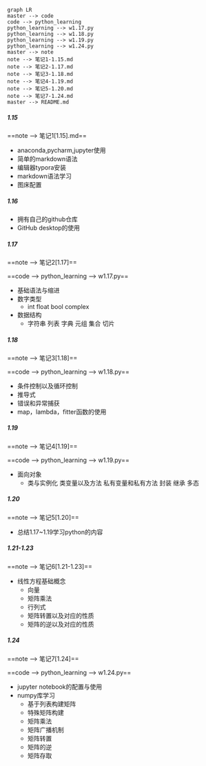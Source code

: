 ```mermaid
graph LR
master --> code
code --> python_learning
python_learning --> w1.17.py
python_learning --> w1.18.py
python_learning --> w1.19.py
python_learning --> w1.24.py
master --> note
note --> 笔记1-1.15.md
note --> 笔记2-1.17.md
note --> 笔记3-1.18.md
note --> 笔记4-1.19.md
note --> 笔记5-1.20.md
note --> 笔记7-1.24.md
master --> README.md
```

##### 1.15

==note --> 笔记1[1.15].md==

* anaconda,pycharm,jupyter使用
* 简单的markdown语法
* 编辑器typora安装
* markdown语法学习
* 图床配置



##### 1.16

* 拥有自己的github仓库
* GitHub desktop的使用



##### 1.17

==note --> 笔记2[1.17]==

==code --> python_learning --> w1.17.py==

* 基础语法与缩进
* 数字类型
  * int float bool complex
* 数据结构
  * 字符串 列表 字典 元组 集合 切片



##### 1.18

==note --> 笔记3[1.18]==

==code --> python_learning --> w1.18.py==

* 条件控制以及循环控制
* 推导式
* 错误和异常捕获
* map，lambda，fitter函数的使用



##### 1.19

==note --> 笔记4[1.19]==

==code --> python_learning --> w1.19.py==

* 面向对象
  * 类与实例化 类变量以及方法 私有变量和私有方法 封装 继承 多态



##### 1.20

==note --> 笔记5[1.20]==

- 总结1.17~1.19学习python的内容



##### 1.21-1.23

==note --> 笔记6[1.21-1.23]==

* 线性方程基础概念
  * 向量
  * 矩阵乘法
  * 行列式
  * 矩阵转置以及对应的性质
  * 矩阵的逆以及对应的性质



##### 1.24

==note --> 笔记7[1.24]==

==code --> python_learning --> w1.24.py==

- jupyter notebook的配置与使用
- numpy库学习
  - 基于列表构建矩阵
  - 特殊矩阵构建
  - 矩阵乘法
  - 矩阵广播机制
  - 矩阵转置
  - 矩阵的逆
  - 矩阵存取